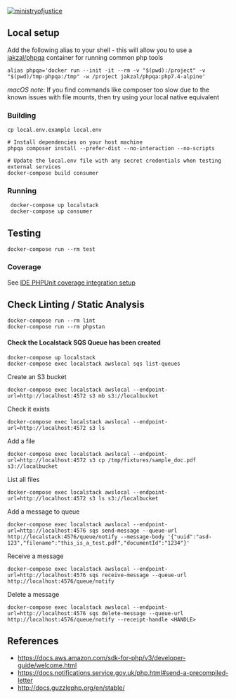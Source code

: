 [![ministryofjustice](https://circleci.com/gh/ministryofjustice/opg-notify-queue-consumer.svg?style=svg)](https://github.com/ministryofjustice/opg-notify-queue-consumer)

## Local setup

Add the following alias to your shell - this will allow you to use a 
[jakzal/phpqa](https://hub.docker.com/r/jakzal/phpqa/) container for running common php tools

    alias phpqa='docker run --init -it --rm -v "$(pwd):/project" -v "$(pwd)/tmp-phpqa:/tmp" -w /project jakzal/phpqa:php7.4-alpine'
    
*macOS note*: If you find commands like composer too slow due to the known issues with file mounts, then try using your 
local native equivalent 

### Building

    cp local.env.example local.env
    
    # Install dependencies on your host machine
    phpqa composer install --prefer-dist --no-interaction --no-scripts
    
    # Update the local.env file with any secret credentials when testing external services
    docker-compose build consumer

### Running

     docker-compose up localstack
     docker-compose up consumer

## Testing

    docker-compose run --rm test
    
### Coverage

See [IDE PHPUnit coverage integration setup](docs/ide-coverage-setup.md)    
    
## Check Linting / Static Analysis

    docker-compose run --rm lint    
    docker-compose run --rm phpstan
    
#### Check the Localstack SQS Queue has been created
    
    docker-compose up localstack
    docker-compose exec localstack awslocal sqs list-queues

Create an S3 bucket

    docker-compose exec localstack awslocal --endpoint-url=http://localhost:4572 s3 mb s3://localbucket

Check it exists

    docker-compose exec localstack awslocal --endpoint-url=http://localhost:4572 s3 ls
    
Add a file

    docker-compose exec localstack awslocal --endpoint-url=http://localhost:4572 s3 cp /tmp/fixtures/sample_doc.pdf s3://localbucket  
    
List all files
      
    docker-compose exec localstack awslocal --endpoint-url=http://localhost:4572 s3 ls s3://localbucket    
    
Add a message to queue

    docker-compose exec localstack awslocal --endpoint-url=http://localhost:4576 sqs send-message --queue-url http://localstack:4576/queue/notify --message-body '{"uuid":"asd-123","filename":"this_is_a_test.pdf","documentId":"1234"}'
    
Receive a message
    
    docker-compose exec localstack awslocal --endpoint-url=http://localhost:4576 sqs receive-message --queue-url http://localhost:4576/queue/notify
    
Delete a message
    
    docker-compose exec localstack awslocal --endpoint-url=http://localhost:4576 sqs delete-message --queue-url http://localhost:4576/queue/notify --receipt-handle <HANDLE>


## References

- https://docs.aws.amazon.com/sdk-for-php/v3/developer-guide/welcome.html
- https://docs.notifications.service.gov.uk/php.html#send-a-precompiled-letter
- http://docs.guzzlephp.org/en/stable/
